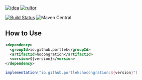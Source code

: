 [![idea](https://www.elegantobjects.org/intellij-idea.svg)](https://www.jetbrains.com/idea/)
[![rultor](https://www.rultor.com/b/yegor256/rultor)](https://www.rultor.com/p/portlek/hocongration)

[![Build Status](https://travis-ci.com/portlek/hocongration.svg?branch=master)](https://travis-ci.com/portlek/hocongration)
![Maven Central](https://img.shields.io/maven-central/v/io.github.portlek/hocongration?label=version)
## How to Use
```xml
<dependency>
  <groupId>io.github.portlek</groupId>
  <artifactId>hocongration</artifactId>
  <version>${version}</version>
</dependency>
```
```gradle
implementation("io.github.portlek:hocongration:${version}")
```